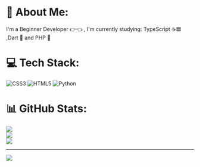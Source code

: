 # 💫 About Me:
I'm a Beginner Developer 👉👈 , I'm currently studying: TypeScript ☕🟦 ,Dart 💠 and PHP 🐘


# 💻 Tech Stack:
![CSS3](https://img.shields.io/badge/css3-%231572B6.svg?style=for-the-badge&logo=css3&logoColor=white) ![HTML5](https://img.shields.io/badge/html5-%23E34F26.svg?style=for-the-badge&logo=html5&logoColor=white) ![Python](https://img.shields.io/badge/python-3670A0?style=for-the-badge&logo=python&logoColor=ffdd54)
# 📊 GitHub Stats:
![](https://github-readme-stats.vercel.app/api?username=cezzarpyo&theme=swift&hide_border=false&include_all_commits=false&count_private=false)<br/>
![](https://github-readme-streak-stats.herokuapp.com/?user=cezzarpyo&theme=swift&hide_border=false)<br/>
![](https://github-readme-stats.vercel.app/api/top-langs/?username=cezzarpyo&theme=swift&hide_border=false&include_all_commits=false&count_private=false&layout=compact)

---
[![](https://visitcount.itsvg.in/api?id=cezzarpyo&icon=2&color=12)](https://visitcount.itsvg.in)

<!-- Proudly created with GPRM ( https://gprm.itsvg.in ) -->